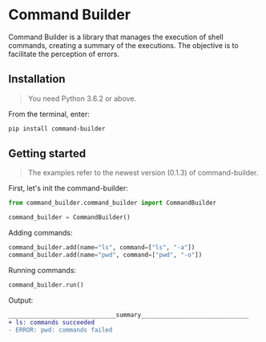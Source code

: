 # Command Builder

Command Builder is a library that manages the execution of shell commands, creating a summary of the executions. The objective is to facilitate the perception of errors.

## Installation

> You need Python 3.6.2 or above.

From the terminal, enter:

```bash
pip install command-builder
```

## Getting started

> The examples refer to the newest version (0.1.3) of command-builder.

First, let's init the command-builder:

```python
from command_builder.command_builder import CommandBuilder

command_builder = CommandBuilder()

```

Adding commands:

```python
command_builder.add(name="ls", command=["ls", "-a"])
command_builder.add(name="pwd", command=["pwd", "-o"])
```

Running commands:

```python
command_builder.run()
```

Output:

```diff
______________________________summary______________________________
+ ls: commands succeeded
- ERROR: pwd: commands failed
```

